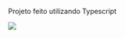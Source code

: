 Projeto feito utilizando Typescript

<div>
  <img src="https://user-images.githubusercontent.com/30418029/61134587-4a4b2880-a496-11e9-8208-ea8a3f42ad62.PNG"/>
</div>
